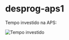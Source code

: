 # desprog-aps1

Tempo investido na APS:

![Tempo investido](https://wakatime.com/badge/github/cicerotcv/desprog-aps1.svg)
